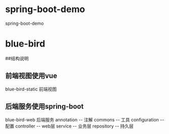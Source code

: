 # spring-boot-demo
spring-boot-demo
# blue-bird
##结构说明
## 前端视图使用vue
blue-bird-static 前端视图






## 后端服务使用spring-boot
blue-bird-web 后端服务
annotation -- 注解
commons -- 工具
configuration -- 配置
controller -- web层
service -- 业务层
repository -- 持久层
